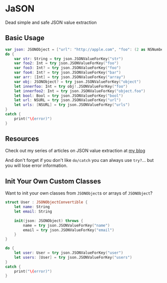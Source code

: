 # JaSON
Dead simple and safe JSON value extraction

## Basic Usage

```Swift
var json: JSONObject = ["url": "http://apple.com", "foo": (2 as NSNumber), "str": "Hello, World!", "array": [1,2,3,4,7], "object": ["foo": (3 as NSNumber), "str": "Hello, World!"], "bool": (true as NSNumber), "urls": ["http://apple.com", "http://google.com"], "user": ["name": "Jason", "email": "email@email.com"], "users": [["name": "Jason", "email": "email@email.com"], ["name": "Bob", "email": "bob@email.com"]]]
do {
    var str: String = try json.JSONValueForKey("str")
    var foo2: Int = try json.JSONValueForKey("foo")
    var foo3: Int? = try json.JSONValueForKey("foo")
    var foo4: Int? = try json.JSONValueForKey("bar")
    var arr: [Int] = try json.JSONValueForKey("array")
    var obj: JSONObject? = try json.JSONValueForKey("object")
    let innerfoo: Int = try obj!.JSONValueForKey("foo")
    let innerfoo2: Int = try json.JSONValueForKey("object.foo")
    let bool: Bool = try json.JSONValueForKey("bool")
    let url: NSURL = try json.JSONValueForKey("url")
    let urls: [NSURL] = try json.JSONValueForKey("urls")
}
catch {
    print("\(error)")
}
```

## Resources

Check out my series of articles on JSON value extraction at [my blog](http://jasonlarsen.me/2015/10/16/no-magic-json-pt3.html)

And don't forget if you don't like `do/catch` you can always use `try?`... but you will lose error information.

## Init Your Own Custom Classes

Want to init your own classes from `JSONObject`s or arrays of `JSONObject`?

```Swift
struct User : JSONObjectConvertible {
    let name: String
    let email: String
    
    init(json: JSONObject) throws {
        name = try json.JSONValueForKey("name")
        email = try json.JSONValueForKey("email")
    }
}

do {
    let user: User = try json.JSONValueForKey("user")
    let users: [User] = try json.JSONValueForKey("users")
}
catch {
    print("\(error)")
}
```
